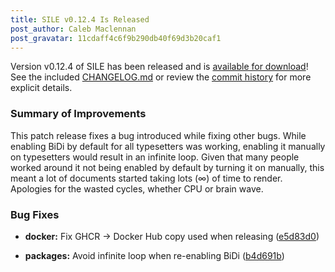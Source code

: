 ```yaml
---
title: SILE v0.12.4 Is Released
post_author: Caleb Maclennan
post_gravatar: 11cdaff4c6f9b290db40f69d3b20caf1
---
```

Version v0.12.4 of SILE has been released and is [available for download][release]!
See the included [CHANGELOG.md][changelog] or review the [commit history][commits] for more explicit details.

### Summary of Improvements

This patch release fixes a bug introduced while fixing other bugs.
While enabling BiDi by default for all typesetters was working, enabling it manually on typesetters would result in an infinite loop.
Given that many people worked around it not being enabled by default by turning it on manually, this meant a lot of documents started taking lots (∞) of time to render.
Apologies for the wasted cycles, whether CPU or brain wave.

### Bug Fixes

* **docker:** Fix GHCR → Docker Hub copy used when releasing ([e5d83d0](https://github.com/sile-typesetter/sile/commit/e5d83d01a68e83ad951e31033a865a922c01859b))
* **packages:** Avoid infinite loop when re-enabling BiDi ([b4d691b](https://github.com/sile-typesetter/sile/commit/b4d691b29ff4b28f80a93f6c0731164725f84055))

  [release]: https://github.com/sile-typesetter/sile/releases/tag/v0.12.4
  [changelog]: https://github.com/sile-typesetter/sile/blob/master/CHANGELOG.md
  [commits]: https://github.com/sile-typesetter/sile/compare/v0.12.3...v0.12.4

